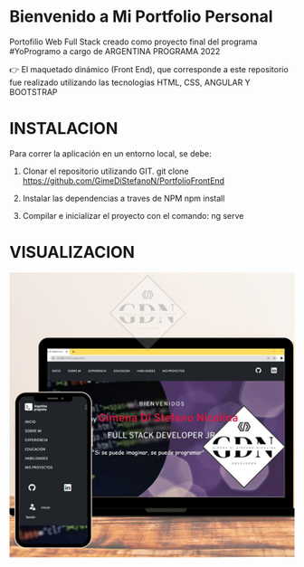 #                        Bienvenido a Mi Portfolio Personal

Portofilio Web Full Stack creado como proyecto final del programa #YoProgramo a cargo de ARGENTINA PROGRAMA 2022


:point_right: El maquetado dinámico (Front End), que corresponde a este repositorio fue realizado utilizando las tecnologías HTML, CSS, ANGULAR Y BOOTSTRAP

# INSTALACION

Para correr la aplicación en un entorno local, se debe:

1. Clonar el repositorio utilizando GIT.
    git clone https://github.com/GimeDiStefanoN/PortfolioFrontEnd

2. Instalar las dependencias a traves de NPM
    npm install

3. Compilar e inicializar el proyecto con el comando:
    ng serve

# VISUALIZACION

![Portfolio](PortfolioApp\src\assets\img\portfolio.jpg)
